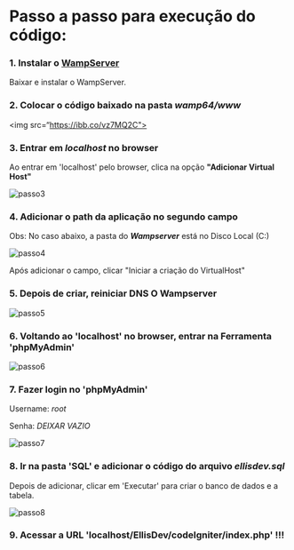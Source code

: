# Passo a passo para execução do código:

### 1. Instalar o [WampServer](https://www.wampserver.com/en/)

Baixar e instalar o WampServer.

### 2. Colocar o código baixado na pasta ***wamp64/www***

<img src=“https://ibb.co/vz7MQ2C">

### 3. Entrar em ***localhost*** no browser
Ao entrar em 'localhost' pelo browser, clica na opção **"Adicionar Virtual Host"**

![passo3](https://ibb.co/HCN0Lm7)

### 4. Adicionar o path da aplicação no segundo campo

Obs: No caso abaixo, a pasta do ***Wampserver*** está no Disco Local (C:)

![passo4](https://ibb.co/JmNRGMt)

Após adicionar o campo, clicar "Iniciar a criação do VirtualHost"

### 5. Depois de criar, reiniciar DNS O Wampserver

![passo5](https://ibb.co/BjsHTG6)

### 6. Voltando ao 'localhost' no browser, entrar na Ferramenta 'phpMyAdmin'

![passo6](https://ibb.co/Lgxmgm4)

### 7. Fazer login no 'phpMyAdmin' 


Username: *root*

Senha: *DEIXAR VAZIO*


![passo7](https://ibb.co/bNfDmfM)

### 8. Ir na pasta 'SQL' e adicionar o código do arquivo ***ellisdev.sql***

Depois de adicionar, clicar em 'Executar' para criar o banco de dados e a tabela.

![passo8](https://i.ibb.co/K9dMyKS/capturar1.png)

### 9. Acessar a URL 'localhost/EllisDev/codeIgniter/index.php' !!!


